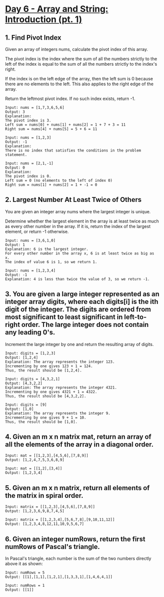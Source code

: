 #  [Day 6 - Array and String: Introduction (pt. 1)](https://leetcode.com/explore/learn/card/array-and-string/201/introduction-to-array/)

## 1. Find Pivot Index

Given an array of integers nums, calculate the pivot index of this array.

The pivot index is the index where the sum of all the numbers strictly to the left of the index is equal to the sum of all the numbers strictly to the index's right.

If the index is on the left edge of the array, then the left sum is 0 because there are no elements to the left. This also applies to the right edge of the array.

Return the leftmost pivot index. If no such index exists, return -1.

```
Input: nums = [1,7,3,6,5,6]
Output: 3
Explanation:
The pivot index is 3.
Left sum = nums[0] + nums[1] + nums[2] = 1 + 7 + 3 = 11
Right sum = nums[4] + nums[5] = 5 + 6 = 11
```

```
Input: nums = [1,2,3]
Output: -1
Explanation:
There is no index that satisfies the conditions in the problem statement.
```

```
Input: nums = [2,1,-1]
Output: 0
Explanation:
The pivot index is 0.
Left sum = 0 (no elements to the left of index 0)
Right sum = nums[1] + nums[2] = 1 + -1 = 0
```

## 2. Largest Number At Least Twice of Others

You are given an integer array nums where the largest integer is unique.

Determine whether the largest element in the array is at least twice as much as every other number in the array. If it is, return the index of the largest element, or return -1 otherwise.


```
Input: nums = [3,6,1,0]
Output: 1
Explanation: 6 is the largest integer.
For every other number in the array x, 6 is at least twice as big as x.
The index of value 6 is 1, so we return 1.
```

```
Input: nums = [1,2,3,4]
Output: -1
Explanation: 4 is less than twice the value of 3, so we return -1.
```

## 3. You are given a large integer represented as an integer array digits, where each digits[i] is the ith digit of the integer. The digits are ordered from most significant to least significant in left-to-right order. The large integer does not contain any leading 0's.

Increment the large integer by one and return the resulting array of digits.

```
Input: digits = [1,2,3]
Output: [1,2,4]
Explanation: The array represents the integer 123.
Incrementing by one gives 123 + 1 = 124.
Thus, the result should be [1,2,4].
```

```
Input: digits = [4,3,2,1]
Output: [4,3,2,2]
Explanation: The array represents the integer 4321.
Incrementing by one gives 4321 + 1 = 4322.
Thus, the result should be [4,3,2,2].
```

```
Input: digits = [9]
Output: [1,0]
Explanation: The array represents the integer 9.
Incrementing by one gives 9 + 1 = 10.
Thus, the result should be [1,0].
```

## 4. Given an m x n matrix mat, return an array of all the elements of the array in a diagonal order.

```
Input: mat = [[1,2,3],[4,5,6],[7,8,9]]
Output: [1,2,4,7,5,3,6,8,9]
```

```
Input: mat = [[1,2],[3,4]]
Output: [1,2,3,4]
```

## 5. Given an m x n matrix, return all elements of the matrix in spiral order.

```
Input: matrix = [[1,2,3],[4,5,6],[7,8,9]]
Output: [1,2,3,6,9,8,7,4,5]
```

```
Input: matrix = [[1,2,3,4],[5,6,7,8],[9,10,11,12]]
Output: [1,2,3,4,8,12,11,10,9,5,6,7]
```

## 6. Given an integer numRows, return the first numRows of Pascal's triangle.

In Pascal's triangle, each number is the sum of the two numbers directly above it as shown:

```
Input: numRows = 5
Output: [[1],[1,1],[1,2,1],[1,3,3,1],[1,4,6,4,1]]
```

```
Input: numRows = 1
Output: [[1]]
```
